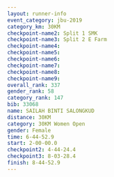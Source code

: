 ```yaml
---
layout: runner-info 
event_category: jbu-2019 
category_km: 30KM 
checkpoint-name2: Split 1 SMK 
checkpoint-name3: Split 2 E Farm 
checkpoint-name4: 
checkpoint-name5: 
checkpoint-name6: 
checkpoint-name7: 
checkpoint-name8: 
checkpoint-name9: 
overall_rank: 337
gender_rank: 58
category_rank: 147
bib: 33068
name: SAILAH BINTI SALONGKUD
distance: 30KM
category: 30KM Women Open
gender: Female
time: 6-44-52.9
start: 2-00-00.0
checkpoint2: 4-44-24.4
checkpoint3: 8-03-28.4
finish: 8-44-52.9
---
```

